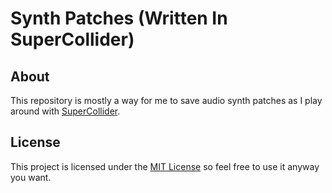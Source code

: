 # Synth Patches (Written In SuperCollider)

## About

This repository is mostly a way for me to save audio synth patches as I play around with [SuperCollider](https://supercollider.github.io/).

## License

This project is licensed under the [MIT License](LICENSE) so feel free to use it anyway you want.

